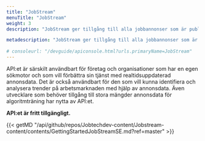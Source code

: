 ```yaml
---
title: "JobStream"
menuTitle: "JobStream"
weight: 3
description: "JobStream ger tillgång till alla jobbannonser som är publicerade i Platsbanken, inklusive realtidsinformation om alla förändringar som sker runt eller i dessa annonser. Förändringarna kan till exempel vara publiceringar/avpubliceringar av annonser eller ändringar i annonstexten."

metadescription: "JobStream ger tillgång till alla jobbannonser som är publicerade i Platsbanken, inklusive realtidsinformation om alla förändringar som sker runt eller i dessa annonser. Förändringarna kan till exempel vara publiceringar/avpubliceringar av annonser eller ändringar i annonstexten. Läs mer här."
     
# consoleurl: "/devguide/apiconsole.html?urls.primaryName=JobStream"
---
```

API:et är särskilt användbart för företag och organisationer som har en egen sökmotor och som vill förbättra sin tjänst med realtidsuppdaterad annonsdata. Det är också användbart för den som vill kunna identifiera och analysera trender på arbetsmarknaden med hjälp av annonsdata. Även utvecklare som behöver tillgång till stora mängder annonsdata för algoritmträning har nytta av API:et.

**API:et är fritt tillgängligt.**



{{< getMD "/api/github/repos/Jobtechdev-content/Jobstream-content/contents/GettingStartedJobStreamSE.md?ref=master" >}}


